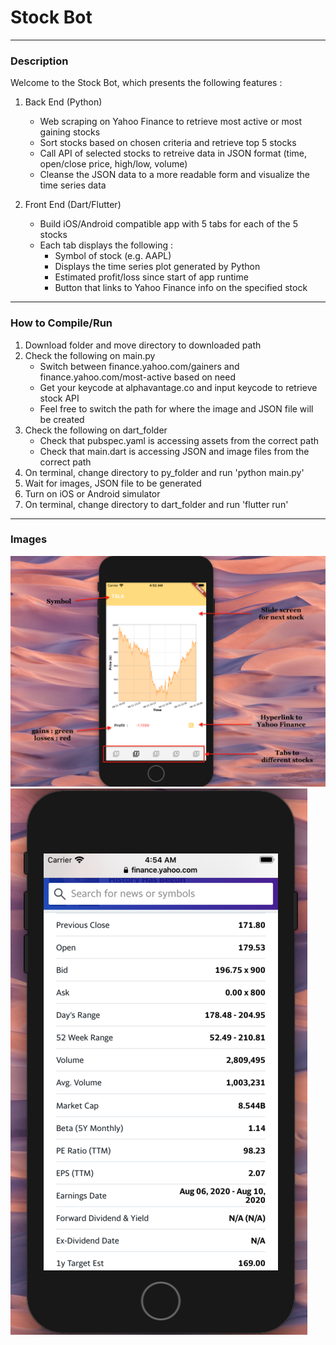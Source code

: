 # Stock Bot
-----
### Description
Welcome to the Stock Bot, which presents the following features : 

1) Back End (Python)

    * Web scraping on Yahoo Finance to retrieve most active or most gaining stocks 
    * Sort stocks based on chosen criteria and retrieve top 5 stocks
    * Call API of selected stocks to retreive data in JSON format (time, open/close price, high/low, volume)
    * Cleanse the JSON data to a more readable form and visualize the time series data 

  
2) Front End (Dart/Flutter)

    * Build iOS/Android compatible app with 5 tabs for each of the 5 stocks
    * Each tab displays the following :
  	   * Symbol of stock (e.g. AAPL)
  	   * Displays the time series plot generated by Python
  	   * Estimated profit/loss since start of app runtime 
  	   * Button that links to Yahoo Finance info on the specified stock 
      
-----
### How to Compile/Run

   1) Download folder and move directory to downloaded path 
   2) Check the following on main.py 
      * Switch between finance.yahoo.com/gainers and finance.yahoo.com/most-active based on need
      * Get your keycode at alphavantage.co and input keycode to retrieve stock API
      * Feel free to switch the path for where the image and JSON file will be created 
   3) Check the following on dart_folder
      * Check that pubspec.yaml is accessing assets from the correct path 
      * Check that main.dart is accessing JSON and image files from the correct path 
   4) On terminal, change directory to py_folder and run 'python main.py'
   5) Wait for images, JSON file to be generated
   6) Turn on iOS or Android simulator
   7) On terminal, change directory to dart_folder and run 'flutter run'

-----
### Images

![](Images/App.png)
![](Images/Yahoo.png)
